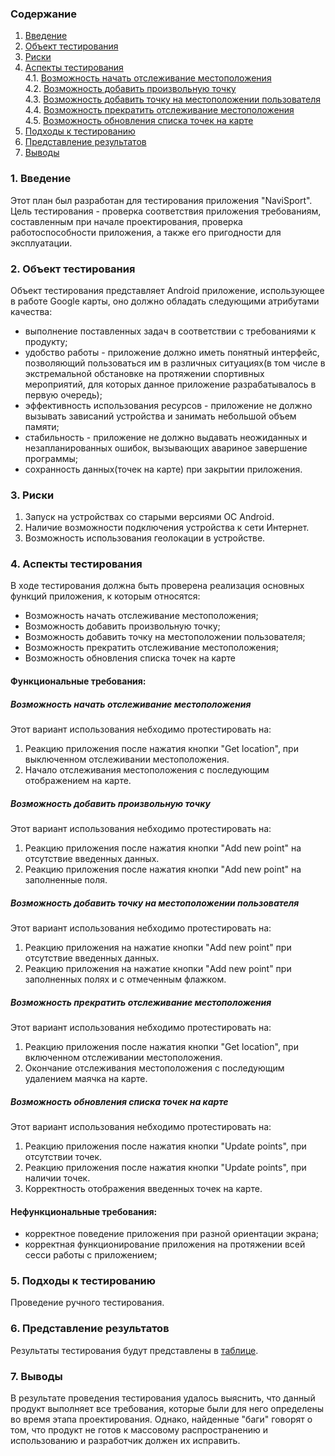 ### Содержание
  1. [Введение](#1)
  2. [Объект тестирования](#2)
  3. [Риски](#3)
  4. [Аспекты тестирования](#4)<br>
    4.1. [Возможность начать отслеживание местоположения](#001)<br>
    4.2. [Возможность добавить произвольную точку](#002)<br>
    4.3. [Возможность добавить точку на местоположении пользователя](#003)<br>
    4.4. [Возможность прекратить отслеживание местоположения](#004)<br>
    4.5. [Возможность обновления списка точек на карте](#005)<br>
5. [Подходы к тестированию](#5)
6. [Представление результатов](#6)
7. [Выводы](#7)

<a name="1"></a>
### 1. Введение
Этот план был разработан для тестирования приложения "NaviSport". 
Цель тестирования - проверка соответствия приложения требованиям, составленным при начале проектирования, проверка работоспособности приложения, а также его пригодности для эксплуатации.

<a name="2"></a>
### 2. Объект тестирования
Объект тестирования представляет Android приложение, использующее в работе Google карты, оно должно обладать следующими атрибутами качества:

  - выполнение поставленных задач в соответствии с требованиями к продукту;
  - удобство работы - приложение должно иметь понятный интерфейс, позволяющий пользоваться им в различных ситуациях(в том числе в экстремальной обстановке на протяжении спортивных мероприятий, для которых данное приложение разрабатывалось в первую очередь);
  - эффективность использования ресурсов - приложение не должно вызывать зависаний устройства и занимать небольшой объем памяти;
  - стабильность - приложение не должно выдавать неожиданных и незапланированных ошибок, вызывающих авариное завершение программы;
  - сохранность данных(точек на карте) при закрытии приложения.

<a name="3"></a>
### 3. Риски
1. Запуск на устройствах со старыми версиями ОС Android.
2. Наличие возможности подключения устройства к сети Интернет.
3. Возможность использования геолокации в устройстве.

<a name="4"></a>
### 4. Аспекты тестирования
В ходе тестирования должна быть проверена реализация основных функций приложения, к которым относятся:

- Возможность начать отслеживание местоположения;
- Возможность добавить произвольную точку;
- Возможность добавить точку на местоположении пользователя;
- Возможность прекратить отслеживание местоположения;
- Возможность обновления списка точек на карте

#### Функциональные требования:
<a name="001"></a>
##### Возможность начать отслеживание местоположения
Этот вариант использования небходимо протестировать на:
1. Реакцию приложения после нажатия кнопки "Get location", при выключенном отслеживании местоположения.
2. Начало отслеживания местоположения с последующим отображением на карте.

<a name="002"></a>
##### Возможность добавить произвольную точку
Этот вариант использования небходимо протестировать на:
1. Реакцию приложения после нажатия кнопки "Add new point" на отсутствие введенных данных.
2. Реакцию приложения после нажатия кнопки "Add new point" на заполненные поля.

<a name="003"></a>
##### Возможность добавить точку на местоположении пользователя
Этот вариант использования небходимо протестировать на:
1. Реакцию приложения на нажатие кнопки "Add new point" при отсутствие введенных данных.
2. Реакцию приложения на нажатие кнопки "Add new point" при заполненных полях и с отмеченным флажком.

<a name="004"></a>
##### Возможность прекратить отслеживание местоположения
Этот вариант использования небходимо протестировать на:
1. Реакцию приложения после нажатия кнопки "Get location", при включенном отслеживании местоположения.
2. Окончание отслеживания местоположения с последующим удалением маячка на карте.

<a name="005"></a>
##### Возможность обновления списка точек на карте
Этот вариант использования небходимо протестировать на:
1. Реакцию приложения после нажатия кнопки "Update points", при отсутствии точек.
2. Реакцию приложения после нажатия кнопки "Update points", при наличии точек.
3. Корректность отображения введенных точек на карте.

#### Нефункциональные требования:
- корректное поведение приложения при разной ориентации экрана;
- корректная функционирование приложения на протяжении всей сесси работы с приложением;

<a name="5"></a>
### 5. Подходы к тестированию
Проведение ручного тестирования.

<a name="6"></a>
### 6. Представление результатов
Результаты тестирования будут представлены в [таблице](https://github.com/PeterZhukovetc/Smart-Step-Counter/blob/master/Testing/TestResults_.md).

<a name="7"></a>
### 7. Выводы
В результате проведения тестирования удалось выяснить, что данный продукт выполняет все требования, которые были для него определены во время этапа проектирования. Однако, найденные "баги"  говорят о том, что продукт не готов к массовому распространению и использованию и разработчик должен их исправить.
